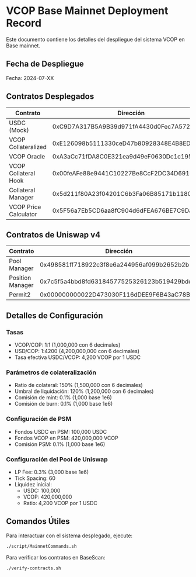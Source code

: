 # VCOP Base Mainnet Deployment Record

Este documento contiene los detalles del despliegue del sistema VCOP en Base mainnet.

## Fecha de Despliegue
<!-- Actualizar con la fecha real del despliegue -->
Fecha: 2024-07-XX

## Contratos Desplegados

| Contrato              | Dirección                                    |
|-----------------------|----------------------------------------------|
| USDC (Mock)           | 0xC9D7A317B5A9B39d971fA4430d0Fec7A572d2520  |
| VCOP Collateralized   | 0xE126098b5111330ceD47b80928348E4B8ED7A784  |
| VCOP Oracle           | 0xA3aCc71fDA8C0E321ea9d49eF0630Dc1c1951E17  |
| VCOP Collateral Hook  | 0x00feAFe88e9441C10227Be8CcF2DC34D691b84c0  |
| Collateral Manager    | 0x5d211f80A23f04201C6b3Fa06B85171b11802B95  |
| VCOP Price Calculator | 0x5F56a7Eb5CD6aa8fC904d6dFEA676BE7C9Dabd26  |

## Contratos de Uniswap v4

| Contrato           | Dirección                                    |
|--------------------|----------------------------------------------|
| Pool Manager       | 0x498581ff718922c3f8e6a244956af099b2652b2b  |
| Position Manager   | 0x7c5f5a4bbd8fd63184577525326123b519429bdc  |
| Permit2            | 0x000000000022D473030F116dDEE9F6B43aC78BA3  |

## Detalles de Configuración

### Tasas
- VCOP/COP: 1:1 (1,000,000 con 6 decimales)
- USD/COP: 1:4200 (4,200,000,000 con 6 decimales)
- Tasa efectiva USDC/VCOP: 4,200 VCOP por 1 USDC

### Parámetros de colateralización
- Ratio de colateral: 150% (1,500,000 con 6 decimales)
- Umbral de liquidación: 120% (1,200,000 con 6 decimales)
- Comisión de mint: 0.1% (1,000 base 1e6)
- Comisión de burn: 0.1% (1,000 base 1e6)

### Configuración de PSM
- Fondos USDC en PSM: 100,000 USDC
- Fondos VCOP en PSM: 420,000,000 VCOP
- Comisión PSM: 0.1% (1,000 base 1e6)

### Configuración del Pool de Uniswap
- LP Fee: 0.3% (3,000 base 1e6)
- Tick Spacing: 60
- Liquidez inicial:
  - USDC: 100,000
  - VCOP: 420,000,000 
  - Ratio: 4,200 VCOP por 1 USDC

## Comandos Útiles

Para interactuar con el sistema desplegado, ejecute:

```bash
./script/MainnetCommands.sh
```

Para verificar los contratos en BaseScan:

```bash
./verify-contracts.sh
``` 